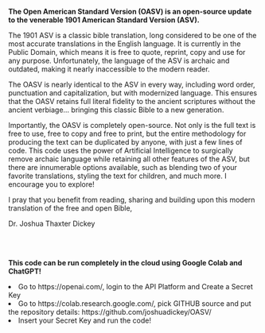 **The Open American Standard Version (OASV) is an open-source update to the venerable 1901 American Standard Version (ASV).**

The 1901 ASV is a classic bible translation, long considered to be one of the most accurate translations in the English language. It is currently in the Public Domain, which means it is free to quote, reprint, copy and use for any purpose. Unfortunately, the language of the ASV is archaic and outdated, making it nearly inaccessible to the modern reader.

The OASV is nearly identical to the ASV in every way, including word order, punctuation and capitalization, but with modernized language. This ensures that the OASV retains full literal fidelity to the ancient scriptures without the ancient verbiage... bringing this classic Bible to a new generation.

Importantly, the OASV is completely open-source. Not only is the full text is free to use, free to copy and free to print, but the entire methodology for producing the text can be duplicated by anyone, with just a few lines of code. This code uses the power of Artificial Intelligence to surgically remove archaic language while retaining all other features of the ASV, but there are innumerable options available, such as blending two of your favorite translations, styling the text for children, and much more. I encourage you to explore!

I pray that you benefit from reading, sharing and building upon this modern translation of the free and open Bible,

Dr. Joshua Thaxter Dickey

<br>
<br>

<b> This code can be run completely in the cloud using Google Colab and ChatGPT! </b>

<li> Go to https://openai.com/, login to the API Platform and Create a Secret Key </li>
<li> Go to https://colab.research.google.com/, pick GITHUB source and put the repository details: https://github.com/joshuadickey/OASV/ </li>
<li> Insert your Secret Key and run the code! </li>

